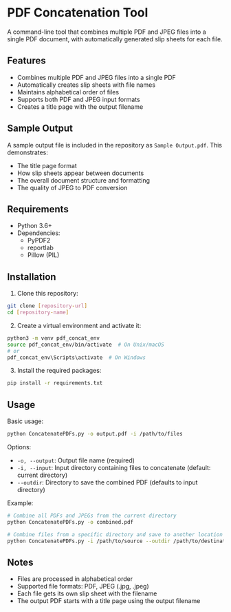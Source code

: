 # PDF Concatenation Tool

A command-line tool that combines multiple PDF and JPEG files into a single PDF document, with automatically generated slip sheets for each file.

## Features

- Combines multiple PDF and JPEG files into a single PDF
- Automatically creates slip sheets with file names
- Maintains alphabetical order of files
- Supports both PDF and JPEG input formats
- Creates a title page with the output filename

## Sample Output

A sample output file is included in the repository as `Sample Output.pdf`. This demonstrates:
- The title page format
- How slip sheets appear between documents
- The overall document structure and formatting
- The quality of JPEG to PDF conversion

## Requirements

- Python 3.6+
- Dependencies:
  - PyPDF2
  - reportlab
  - Pillow (PIL)

## Installation

1. Clone this repository:
```bash
git clone [repository-url]
cd [repository-name]
```

2. Create a virtual environment and activate it:
```bash
python3 -m venv pdf_concat_env
source pdf_concat_env/bin/activate  # On Unix/macOS
# or
pdf_concat_env\Scripts\activate  # On Windows
```

3. Install the required packages:
```bash
pip install -r requirements.txt
```

## Usage

Basic usage:
```bash
python ConcatenatePDFs.py -o output.pdf -i /path/to/files
```

Options:
- `-o, --output`: Output file name (required)
- `-i, --input`: Input directory containing files to concatenate (default: current directory)
- `--outdir`: Directory to save the combined PDF (defaults to input directory)

Example:
```bash
# Combine all PDFs and JPEGs from the current directory
python ConcatenatePDFs.py -o combined.pdf

# Combine files from a specific directory and save to another location
python ConcatenatePDFs.py -i /path/to/source --outdir /path/to/destination -o combined.pdf
```

## Notes

- Files are processed in alphabetical order
- Supported file formats: PDF, JPEG (.jpg, .jpeg)
- Each file gets its own slip sheet with the filename
- The output PDF starts with a title page using the output filename 